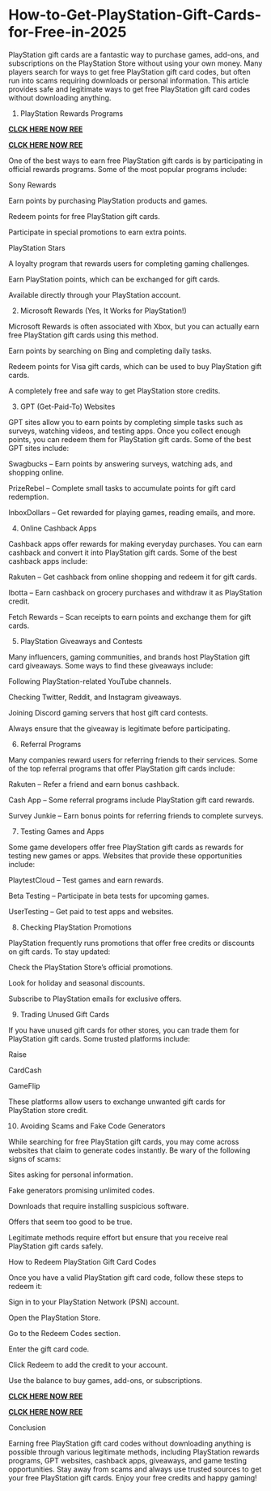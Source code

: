 # How-to-Get-PlayStation-Gift-Cards-for-Free-in-2025
PlayStation gift cards are a fantastic way to purchase games, add-ons, and subscriptions on the PlayStation Store without using your own money. Many players search for ways to get free PlayStation gift card codes, but often run into scams requiring downloads or personal information. This article provides safe and legitimate ways to get free PlayStation gift card codes without downloading anything.

1. PlayStation Rewards Programs

**[CLCK HERE NOW REE](https://tinyurl.com/pnsgiftcads)**

**[CLCK HERE NOW REE](https://tinyurl.com/pnsgiftcads)**

One of the best ways to earn free PlayStation gift cards is by participating in official rewards programs. Some of the most popular programs include:

Sony Rewards

Earn points by purchasing PlayStation products and games.

Redeem points for free PlayStation gift cards.

Participate in special promotions to earn extra points.

PlayStation Stars

A loyalty program that rewards users for completing gaming challenges.

Earn PlayStation points, which can be exchanged for gift cards.

Available directly through your PlayStation account.

2. Microsoft Rewards (Yes, It Works for PlayStation!)

Microsoft Rewards is often associated with Xbox, but you can actually earn free PlayStation gift cards using this method.

Earn points by searching on Bing and completing daily tasks.

Redeem points for Visa gift cards, which can be used to buy PlayStation gift cards.

A completely free and safe way to get PlayStation store credits.

3. GPT (Get-Paid-To) Websites

GPT sites allow you to earn points by completing simple tasks such as surveys, watching videos, and testing apps. Once you collect enough points, you can redeem them for PlayStation gift cards. Some of the best GPT sites include:

Swagbucks – Earn points by answering surveys, watching ads, and shopping online.

PrizeRebel – Complete small tasks to accumulate points for gift card redemption.

InboxDollars – Get rewarded for playing games, reading emails, and more.

4. Online Cashback Apps

Cashback apps offer rewards for making everyday purchases. You can earn cashback and convert it into PlayStation gift cards. Some of the best cashback apps include:

Rakuten – Get cashback from online shopping and redeem it for gift cards.

Ibotta – Earn cashback on grocery purchases and withdraw it as PlayStation credit.

Fetch Rewards – Scan receipts to earn points and exchange them for gift cards.

5. PlayStation Giveaways and Contests

Many influencers, gaming communities, and brands host PlayStation gift card giveaways. Some ways to find these giveaways include:

Following PlayStation-related YouTube channels.

Checking Twitter, Reddit, and Instagram giveaways.

Joining Discord gaming servers that host gift card contests.

Always ensure that the giveaway is legitimate before participating.

6. Referral Programs

Many companies reward users for referring friends to their services. Some of the top referral programs that offer PlayStation gift cards include:

Rakuten – Refer a friend and earn bonus cashback.

Cash App – Some referral programs include PlayStation gift card rewards.

Survey Junkie – Earn bonus points for referring friends to complete surveys.

7. Testing Games and Apps

Some game developers offer free PlayStation gift cards as rewards for testing new games or apps. Websites that provide these opportunities include:

PlaytestCloud – Test games and earn rewards.

Beta Testing – Participate in beta tests for upcoming games.

UserTesting – Get paid to test apps and websites.

8. Checking PlayStation Promotions

PlayStation frequently runs promotions that offer free credits or discounts on gift cards. To stay updated:

Check the PlayStation Store’s official promotions.

Look for holiday and seasonal discounts.

Subscribe to PlayStation emails for exclusive offers.

9. Trading Unused Gift Cards

If you have unused gift cards for other stores, you can trade them for PlayStation gift cards. Some trusted platforms include:

Raise

CardCash

GameFlip

These platforms allow users to exchange unwanted gift cards for PlayStation store credit.

10. Avoiding Scams and Fake Code Generators

While searching for free PlayStation gift cards, you may come across websites that claim to generate codes instantly. Be wary of the following signs of scams:

Sites asking for personal information.

Fake generators promising unlimited codes.

Downloads that require installing suspicious software.

Offers that seem too good to be true.

Legitimate methods require effort but ensure that you receive real PlayStation gift cards safely.

How to Redeem PlayStation Gift Card Codes

Once you have a valid PlayStation gift card code, follow these steps to redeem it:

Sign in to your PlayStation Network (PSN) account.

Open the PlayStation Store.

Go to the Redeem Codes section.

Enter the gift card code.

Click Redeem to add the credit to your account.

Use the balance to buy games, add-ons, or subscriptions.

**[CLCK HERE NOW REE](https://tinyurl.com/pnsgiftcads)**

**[CLCK HERE NOW REE](https://tinyurl.com/pnsgiftcads)**

Conclusion

Earning free PlayStation gift card codes without downloading anything is possible through various legitimate methods, including PlayStation rewards programs, GPT websites, cashback apps, giveaways, and game testing opportunities. Stay away from scams and always use trusted sources to get your free PlayStation gift cards. Enjoy your free credits and happy gaming!
